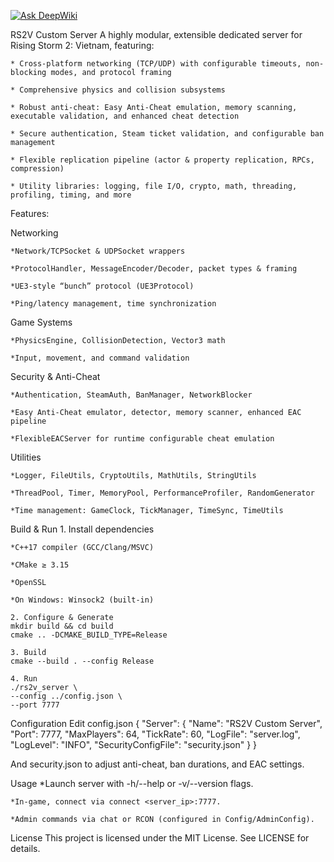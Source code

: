 [![Ask DeepWiki](https://deepwiki.com/badge.svg)](https://deepwiki.com/Krilliac/smellslikenapalm)

RS2V Custom Server
A highly modular, extensible dedicated server for Rising Storm 2: Vietnam, featuring:

	* Cross-platform networking (TCP/UDP) with configurable timeouts, non-blocking modes, and protocol framing
	 
	* Comprehensive physics and collision subsystems

	* Robust anti-cheat: Easy Anti-Cheat emulation, memory scanning, executable validation, and enhanced cheat detection
	 
	* Secure authentication, Steam ticket validation, and configurable ban management
	 
	* Flexible replication pipeline (actor & property replication, RPCs, compression)
	 
	* Utility libraries: logging, file I/O, crypto, math, threading, profiling, timing, and more

Features:

Networking

	*Network/TCPSocket & UDPSocket wrappers

	*ProtocolHandler, MessageEncoder/Decoder, packet types & framing

	*UE3-style “bunch” protocol (UE3Protocol)

	*Ping/latency management, time synchronization

Game Systems

	*PhysicsEngine, CollisionDetection, Vector3 math

	*Input, movement, and command validation

Security & Anti-Cheat

	*Authentication, SteamAuth, BanManager, NetworkBlocker

	*Easy Anti-Cheat emulator, detector, memory scanner, enhanced EAC pipeline

	*FlexibleEACServer for runtime configurable cheat emulation

Utilities

	*Logger, FileUtils, CryptoUtils, MathUtils, StringUtils

	*ThreadPool, Timer, MemoryPool, PerformanceProfiler, RandomGenerator

	*Time management: GameClock, TickManager, TimeSync, TimeUtils

Build & Run
	1. Install dependencies

	*C++17 compiler (GCC/Clang/MSVC)

	*CMake ≥ 3.15

	*OpenSSL

	*On Windows: Winsock2 (built-in)
	
	2. Configure & Generate
	mkdir build && cd build
	cmake .. -DCMAKE_BUILD_TYPE=Release
	
	3. Build
	cmake --build . --config Release
	
	4. Run
	./rs2v_server \
	--config ../config.json \
	--port 7777
	
Configuration
	Edit config.json
	{
  "Server": {
    "Name": "RS2V Custom Server",
    "Port": 7777,
    "MaxPlayers": 64,
    "TickRate": 60,
    "LogFile": "server.log",
    "LogLevel": "INFO",
    "SecurityConfigFile": "security.json"
  }
}

And security.json to adjust anti-cheat, ban durations, and EAC settings.

Usage
	*Launch server with -h/--help or -v/--version flags.

	*In-game, connect via connect <server_ip>:7777.

	*Admin commands via chat or RCON (configured in Config/AdminConfig).

License
This project is licensed under the MIT License. See LICENSE for details.
